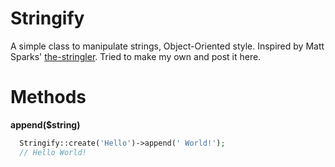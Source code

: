 # Stringify
A simple class to manipulate strings, Object-Oriented style. Inspired by Matt Sparks' <a href="https://github.com/mattsparks/the-stringler">the-stringler</a>. Tried to make my own and post it here.

# Methods
<b>append($string)</b>
```php
  Stringify::create('Hello')->append(' World!');
  // Hello World!
```

